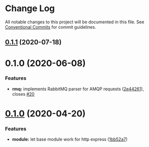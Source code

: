 # Change Log

All notable changes to this project will be documented in this file. See [Conventional Commits](https://conventionalcommits.org) for commit guidelines.

## [0.1.1](https://github.com/jmcdo29/ogma/compare/v0.1.0...v0.1.1) (2020-07-18)

# 0.1.0 (2020-06-08)

### Features

- **rmq:** implements RabbitMQ parser for AMQP requests ([2e44261](https://github.com/jmcdo29/ogma/commit/2e4426140d54d75dc1a68fa72c7bf251484635f3)), closes [#20](https://github.com/jmcdo29/ogma/issues/20)

# [0.1.0](https://github.com/jmcdo29/ogma/compare/v2.0.2...v0.1.0) (2020-04-20)

### Features

- **module:** let base module work for http express ([1bb52a7](https://github.com/jmcdo29/ogma/commit/1bb52a7fa562121f897b03109dfaf8d3b4e5b385))
